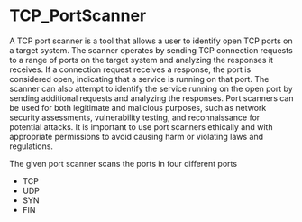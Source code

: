 # TCP_PortScanner  

A TCP port scanner is a tool that allows a user to identify open TCP ports on a target system. The scanner operates by sending TCP connection requests to a range of ports on the target system and analyzing the responses it receives. If a connection request receives a response, the port is considered open, indicating that a service is running on that port. The scanner can also attempt to identify the service running on the open port by sending additional requests and analyzing the responses. Port scanners can be used for both legitimate and malicious purposes, such as network security assessments, vulnerability testing, and reconnaissance for potential attacks. It is important to use port scanners ethically and with appropriate permissions to avoid causing harm or violating laws and regulations.  

The given port scanner scans the ports in four different ports   

* TCP
* UDP
* SYN
* FIN
